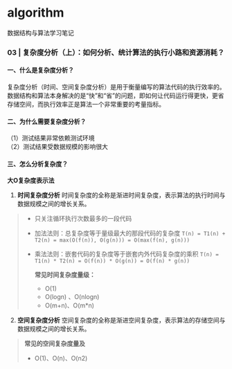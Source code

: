 # algorithm
数据结构与算法学习笔记


### 03 | 复杂度分析（上）：如何分析、统计算法的执行小路和资源消耗？

#### 一、什么是复杂度分析？

复杂度分析（时间、空间复杂度分析）是用于衡量编写的算法代码的执行效率的。数据结构和算法本身解决的是“快”和“省”的问题，即如何让代码运行得更快，更省存储空间，而执行效率正是算法一个非常重要的考量指标。<br>

#### 二、为什么需要复杂度分析？

（1）测试结果非常依赖测试环境<br>
（2）测试结果受数据规模的影响很大<br>

#### 三、怎么分析复杂度？

**大O复杂度表示法**
1. **时间复杂度分析**
时间复杂度的全称是渐进时间复杂度，表示算法的执行时间与数据规模之间的增长关系。
>   * 只关注循环执行次数最多的一段代码
> 
> * 加法法则：总复杂度等于量级最大的那段代码的复杂度  `T(n) = T1(n) + T2(n) = max(O(f(n)), O(g(n))) = O(max(f(n), g(n)))`
> * 乘法法则：嵌套代码的复杂度等于嵌套内外代码复杂度的乘积 `T(n) = T1(n) * T2(n) = O(f(n)) * O(g(n)) = O(f(n) * g(n))`
> 
>   **常见时间复杂度量级：**
>   * O(1)
>   * O(logn) 、O(nlogn)
>   * O(m+n)、O(m*n)
  
2. **空间复杂度分析**
空间复杂度的全称是渐进空间复杂度，表示算法的存储空间与数据规模之间的增长关系。
>   **常见的空间复杂度量及**
>   * O(1)、O(n)、O(n2)